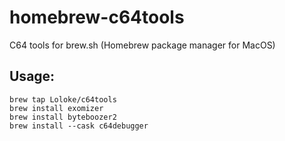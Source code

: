 # homebrew-c64tools
C64 tools for brew.sh (Homebrew package manager for MacOS)

## Usage:
```
brew tap Loloke/c64tools
brew install exomizer
brew install byteboozer2
brew install --cask c64debugger
```
